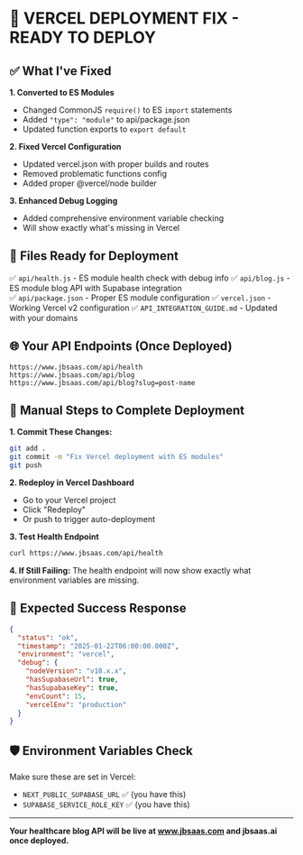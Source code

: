 # 🚀 VERCEL DEPLOYMENT FIX - READY TO DEPLOY

## ✅ What I've Fixed

**1. Converted to ES Modules**
- Changed CommonJS `require()` to ES `import` statements
- Added `"type": "module"` to api/package.json
- Updated function exports to `export default`

**2. Fixed Vercel Configuration**
- Updated vercel.json with proper builds and routes
- Removed problematic functions config
- Added proper @vercel/node builder

**3. Enhanced Debug Logging**
- Added comprehensive environment variable checking
- Will show exactly what's missing in Vercel

## 📁 Files Ready for Deployment

✅ `api/health.js` - ES module health check with debug info
✅ `api/blog.js` - ES module blog API with Supabase integration  
✅ `api/package.json` - Proper ES module configuration
✅ `vercel.json` - Working Vercel v2 configuration
✅ `API_INTEGRATION_GUIDE.md` - Updated with your domains

## 🌐 Your API Endpoints (Once Deployed)

```
https://www.jbsaas.com/api/health
https://www.jbsaas.com/api/blog
https://www.jbsaas.com/api/blog?slug=post-name
```

## 🔧 Manual Steps to Complete Deployment

**1. Commit These Changes:**
```bash
git add .
git commit -m "Fix Vercel deployment with ES modules"
git push
```

**2. Redeploy in Vercel Dashboard**
- Go to your Vercel project
- Click "Redeploy" 
- Or push to trigger auto-deployment

**3. Test Health Endpoint**
```bash
curl https://www.jbsaas.com/api/health
```

**4. If Still Failing:**
The health endpoint will now show exactly what environment variables are missing.

## 🎯 Expected Success Response

```json
{
  "status": "ok",
  "timestamp": "2025-01-22T06:00:00.000Z",
  "environment": "vercel",
  "debug": {
    "nodeVersion": "v18.x.x",
    "hasSupabaseUrl": true,
    "hasSupabaseKey": true,
    "envCount": 15,
    "vercelEnv": "production"
  }
}
```

## 🛡️ Environment Variables Check

Make sure these are set in Vercel:
- `NEXT_PUBLIC_SUPABASE_URL` ✅ (you have this)
- `SUPABASE_SERVICE_ROLE_KEY` ✅ (you have this)

---

**Your healthcare blog API will be live at www.jbsaas.com and jbsaas.ai once deployed.**